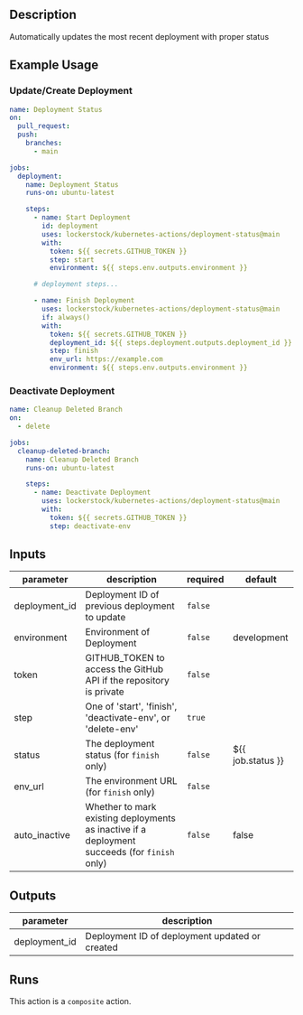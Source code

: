 <!-- action-docs-description -->

## Description

Automatically updates the most recent deployment with proper status

<!-- action-docs-description -->

## Example Usage

### Update/Create Deployment

```yaml
name: Deployment Status
on:
  pull_request:
  push:
    branches:
      - main

jobs:
  deployment:
    name: Deployment Status
    runs-on: ubuntu-latest

    steps:
      - name: Start Deployment
        id: deployment
        uses: lockerstock/kubernetes-actions/deployment-status@main
        with:
          token: ${{ secrets.GITHUB_TOKEN }}
          step: start
          environment: ${{ steps.env.outputs.environment }}

      # deployment steps...

      - name: Finish Deployment
        uses: lockerstock/kubernetes-actions/deployment-status@main
        if: always()
        with:
          token: ${{ secrets.GITHUB_TOKEN }}
          deployment_id: ${{ steps.deployment.outputs.deployment_id }}
          step: finish
          env_url: https://example.com
          environment: ${{ steps.env.outputs.environment }}
```

### Deactivate Deployment

```yaml
name: Cleanup Deleted Branch
on:
  - delete

jobs:
  cleanup-deleted-branch:
    name: Cleanup Deleted Branch
    runs-on: ubuntu-latest

    steps:
      - name: Deactivate Deployment
        uses: lockerstock/kubernetes-actions/deployment-status@main
        with:
          token: ${{ secrets.GITHUB_TOKEN }}
          step: deactivate-env
```

<!-- action-docs-inputs -->

## Inputs

| parameter     | description                                                                                   | required | default           |
| ------------- | --------------------------------------------------------------------------------------------- | -------- | ----------------- |
| deployment_id | Deployment ID of previous deployment to update                                                | `false`  |                   |
| environment   | Environment of Deployment                                                                     | `false`  | development       |
| token         | GITHUB_TOKEN to access the GitHub API if the repository is private                            | `false`  |                   |
| step          | One of 'start', 'finish', 'deactivate-env', or 'delete-env'                                   | `true`   |                   |
| status        | The deployment status (for `finish` only)                                                     | `false`  | ${{ job.status }} |
| env_url       | The environment URL (for `finish` only)                                                       | `false`  |                   |
| auto_inactive | Whether to mark existing deployments as inactive if a deployment succeeds (for `finish` only) | `false`  | false             |

<!-- action-docs-inputs -->

<!-- action-docs-outputs -->

## Outputs

| parameter     | description                                    |
| ------------- | ---------------------------------------------- |
| deployment_id | Deployment ID of deployment updated or created |

<!-- action-docs-outputs -->

<!-- action-docs-runs -->

## Runs

This action is a `composite` action.

<!-- action-docs-runs -->
